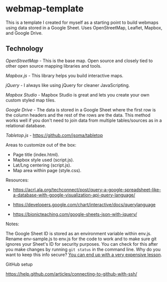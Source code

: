 # webmap-template
This is a template I created for myself as a starting point to build webmaps using data stored in a Google Sheet.  Uses OpenStreetMap, Leaflet, Mapbox, and Google Drive.

## Technology

*OpenStreetMap* - This is the base map.  Open source and closely tied to other open source mapping libraries and tools.

*Mapbox.js* - This library helps you build interactive maps.  

*jQuery* - I always like using jQuery for cleaner JavaScripting.

*Mapbox Studio* - Mapbox Studio is great and lets you create your own custom styled map tiles.

*Google Drive* - The data is stored in a Google Sheet where the first row is the column headers and the rest of the rows are the data.  This method works well if you don't need to join data from multiple tables/sources as in a relational database.

*Tabletop.js* - https://github.com/jsoma/tabletop


Areas to customize out of the box:
* Page title (index.html).
* Mapbox style used (script.js).
* Lat/Lng centering (script.js).
* Map area within page (style.css).

Resources:
* https://acrl.ala.org/techconnect/post/query-a-google-spreadsheet-like-a-database-with-google-visualization-api-query-language/
* https://developers.google.com/chart/interactive/docs/querylanguage

* https://bionicteaching.com/google-sheets-json-with-jquery/


Notes:

The Google Sheet ID is stored as an environment variable within env.js.  Rename env-sample.js to env.js for the code to work and to make sure git ignores your Sheet's ID for security purposes.  You can check for this after you make changes by running `git status` in the command line.  Why do you want to keep this info secure?  [You can end up with a very expensive lesson](https://www.quora.com/My-AWS-account-was-hacked-and-I-have-a-50-000-bill-how-can-I-reduce-the-amount-I-need-to-pay).

GitHub setup

https://help.github.com/articles/connecting-to-github-with-ssh/